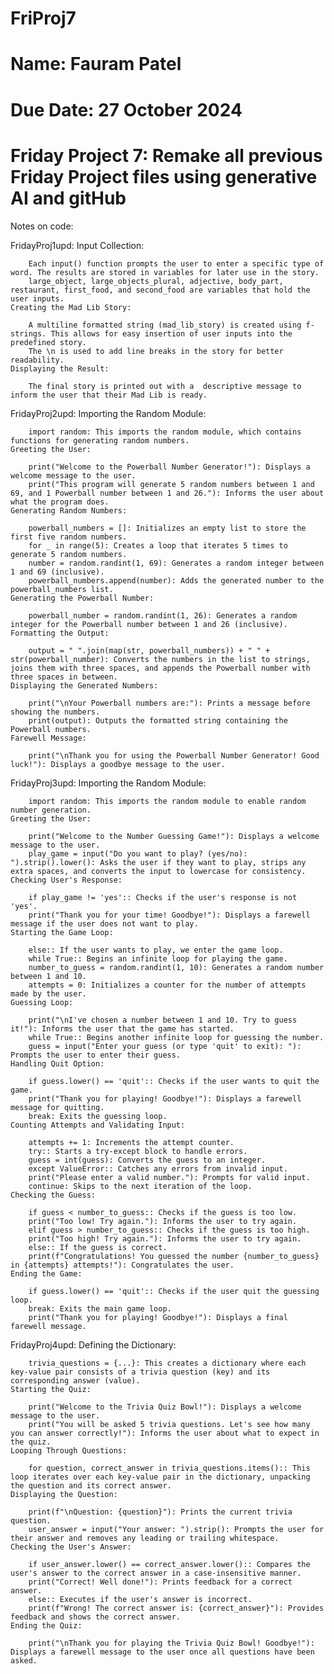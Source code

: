 # FriProj7

# Name: Fauram Patel
# Due Date: 27 October 2024
# Friday Project 7: Remake all previous Friday Project files using generative AI and gitHub

Notes on code:

FridayProj1upd:
        Input Collection:

        Each input() function prompts the user to enter a specific type of word. The results are stored in variables for later use in the story.
        large_object, large_objects_plural, adjective, body_part, restaurant, first_food, and second_food are variables that hold the user inputs.
    Creating the Mad Lib Story:

        A multiline formatted string (mad_lib_story) is created using f-strings. This allows for easy insertion of user inputs into the predefined story.
        The \n is used to add line breaks in the story for better readability.
    Displaying the Result:

        The final story is printed out with a  descriptive message to inform the user that their Mad Lib is ready.

FridayProj2upd:
    Importing the Random Module:

        import random: This imports the random module, which contains functions for generating random numbers.
    Greeting the User:

        print("Welcome to the Powerball Number Generator!"): Displays a welcome message to the user.
        print("This program will generate 5 random numbers between 1 and 69, and 1 Powerball number between 1 and 26."): Informs the user about what the program does.
    Generating Random Numbers:

        powerball_numbers = []: Initializes an empty list to store the first five random numbers.
        for _ in range(5): Creates a loop that iterates 5 times to generate 5 random numbers.
        number = random.randint(1, 69): Generates a random integer between 1 and 69 (inclusive).
        powerball_numbers.append(number): Adds the generated number to the powerball_numbers list.
    Generating the Powerball Number:

        powerball_number = random.randint(1, 26): Generates a random integer for the Powerball number between 1 and 26 (inclusive).
    Formatting the Output:

        output = " ".join(map(str, powerball_numbers)) + " " + str(powerball_number): Converts the numbers in the list to strings, joins them with three spaces, and appends the Powerball number with three spaces in between.
    Displaying the Generated Numbers:

        print("\nYour Powerball numbers are:"): Prints a message before showing the numbers.
        print(output): Outputs the formatted string containing the Powerball numbers.
    Farewell Message:

        print("\nThank you for using the Powerball Number Generator! Good luck!"): Displays a goodbye message to the user.

FridayProj3upd:
    Importing the Random Module:

        import random: This imports the random module to enable random number generation.
    Greeting the User:

        print("Welcome to the Number Guessing Game!"): Displays a welcome message to the user.
        play_game = input("Do you want to play? (yes/no): ").strip().lower(): Asks the user if they want to play, strips any extra spaces, and converts the input to lowercase for consistency.
    Checking User's Response:

        if play_game != 'yes':: Checks if the user's response is not 'yes'.
        print("Thank you for your time! Goodbye!"): Displays a farewell message if the user does not want to play.
    Starting the Game Loop:

        else:: If the user wants to play, we enter the game loop.
        while True:: Begins an infinite loop for playing the game.
        number_to_guess = random.randint(1, 10): Generates a random number between 1 and 10.
        attempts = 0: Initializes a counter for the number of attempts made by the user.
    Guessing Loop:

        print("\nI've chosen a number between 1 and 10. Try to guess it!"): Informs the user that the game has started.
        while True:: Begins another infinite loop for guessing the number.
        guess = input("Enter your guess (or type 'quit' to exit): "): Prompts the user to enter their guess.
    Handling Quit Option:

        if guess.lower() == 'quit':: Checks if the user wants to quit the game.
        print("Thank you for playing! Goodbye!"): Displays a farewell message for quitting.
        break: Exits the guessing loop.
    Counting Attempts and Validating Input:

        attempts += 1: Increments the attempt counter.
        try:: Starts a try-except block to handle errors.
        guess = int(guess): Converts the guess to an integer.
        except ValueError:: Catches any errors from invalid input.
        print("Please enter a valid number."): Prompts for valid input.
        continue: Skips to the next iteration of the loop.
    Checking the Guess:

        if guess < number_to_guess:: Checks if the guess is too low.
        print("Too low! Try again."): Informs the user to try again.
        elif guess > number_to_guess:: Checks if the guess is too high.
        print("Too high! Try again."): Informs the user to try again.
        else:: If the guess is correct.
        print(f"Congratulations! You guessed the number {number_to_guess} in {attempts} attempts!"): Congratulates the user.
    Ending the Game:

        if guess.lower() == 'quit':: Checks if the user quit the guessing loop.
        break: Exits the main game loop.
        print("Thank you for playing! Goodbye!"): Displays a final farewell message.

FridayProj4upd:
    Defining the Dictionary:

        trivia_questions = {...}: This creates a dictionary where each key-value pair consists of a trivia question (key) and its corresponding answer (value).
    Starting the Quiz:

        print("Welcome to the Trivia Quiz Bowl!"): Displays a welcome message to the user.
        print("You will be asked 5 trivia questions. Let's see how many you can answer correctly!"): Informs the user about what to expect in the quiz.
    Looping Through Questions:

        for question, correct_answer in trivia_questions.items():: This loop iterates over each key-value pair in the dictionary, unpacking the question and its correct answer.
    Displaying the Question:

        print(f"\nQuestion: {question}"): Prints the current trivia question.
        user_answer = input("Your answer: ").strip(): Prompts the user for their answer and removes any leading or trailing whitespace.
    Checking the User's Answer:

        if user_answer.lower() == correct_answer.lower():: Compares the user's answer to the correct answer in a case-insensitive manner.
        print("Correct! Well done!"): Prints feedback for a correct answer.
        else:: Executes if the user's answer is incorrect.
        print(f"Wrong! The correct answer is: {correct_answer}"): Provides feedback and shows the correct answer.
    Ending the Quiz:

        print("\nThank you for playing the Trivia Quiz Bowl! Goodbye!"): Displays a farewell message to the user once all questions have been asked.

        
